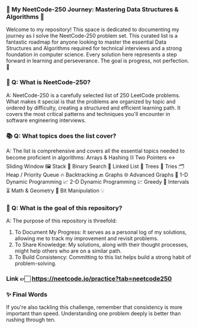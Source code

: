 ### 🚀 My NeetCode-250 Journey: Mastering Data Structures & Algorithms 🚀
Welcome to my repository! This space is dedicated to documenting my journey as I solve the NeetCode-250 problem set. This curated list is a fantastic roadmap for anyone looking to master the essential Data Structures and Algorithms required for technical interviews and a strong foundation in computer science.
Every solution here represents a step forward in learning and perseverance. The goal is progress, not perfection. 💪

### 🤔 Q: What is NeetCode-250?
A: NeetCode-250 is a carefully selected list of 250 LeetCode problems. What makes it special is that the problems are organized by topic and ordered by difficulty, creating a structured and efficient learning path. It covers the most critical patterns and techniques you'll encounter in software engineering interviews.

### 📚 Q: What topics does the list cover?
A: The list is comprehensive and covers all the essential topics needed to become proficient in algorithms:
Arrays & Hashing ⛓️
Two Pointers ↔️
Sliding Window 🖼️
Stack 🥞
Binary Search 🎯
Linked List 🔗
Trees 🌳
Tries 🗂️
Heap / Priority Queue 🔥
Backtracking 🔙
Graphs 🌐
Advanced Graphs 🌌
1-D Dynamic Programming 📈
2-D Dynamic Programming 💹
Greedy 🤑
Intervals ⏳
Math & Geometry 📐
Bit Manipulation 💡

### 🎯 Q: What is the goal of this repository?
A: The purpose of this repository is threefold:
1. To Document My Progress: It serves as a personal log of my solutions, allowing me to track my improvement and revisit problems.
2. To Share Knowledge: My solutions, along with their thought processes, might help others who are on a similar path.
3. To Build Consistency: Committing to this list helps build a strong habit of problem-solving.

### Link 👉🏻 https://neetcode.io/practice?tab=neetcode250

### ✨ Final Words
If you're also tackling this challenge, remember that consistency is more important than speed. Understanding one problem deeply is better than rushing through ten.